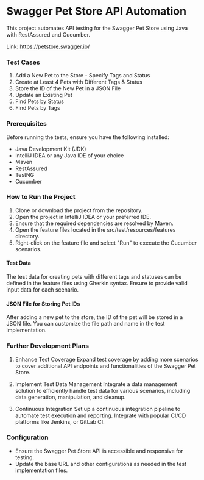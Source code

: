 # Swagger Pet Store API Automation

This project automates API testing for the Swagger Pet Store using Java with RestAssured and Cucumber. 

Link:  https://petstore.swagger.io/

### Test Cases

1. Add a New Pet to the Store - Specify Tags and Status
2. Create at Least 4 Pets with Different Tags & Status
3. Store the ID of the New Pet in a JSON File
4. Update an Existing Pet
5. Find Pets by Status
6. Find Pets by Tags

### Prerequisites

Before running the tests, ensure you have the following installed:

* Java Development Kit (JDK)
* IntelliJ IDEA or any Java IDE of your choice
* Maven
* RestAssured
* TestNG
* Cucumber

### How to Run the Project

1. Clone or download the project from the repository.
2. Open the project in IntelliJ IDEA or your preferred IDE.
3. Ensure that the required dependencies are resolved by Maven.
4. Open the feature files located in the src/test/resources/features directory.
5. Right-click on the feature file and select "Run" to execute the Cucumber scenarios.

#### Test Data

The test data for creating pets with different tags and statuses can be defined in the feature files using Gherkin syntax. Ensure to provide valid input data for each scenario.

#### JSON File for Storing Pet IDs

After adding a new pet to the store, the ID of the pet will be stored in a JSON file. You can customize the file path and name in the test implementation.

### Further Development Plans
1. Enhance Test Coverage
   Expand test coverage by adding more scenarios to cover additional API endpoints and functionalities of the Swagger Pet Store.

2. Implement Test Data Management
   Integrate a data management solution to efficiently handle test data for various scenarios, including data generation, manipulation, and cleanup.

3. Continuous Integration
   Set up a continuous integration pipeline to automate test execution and reporting. Integrate with popular CI/CD platforms like Jenkins, or GitLab CI.

### Configuration

- Ensure the Swagger Pet Store API is accessible and responsive for testing.
- Update the base URL and other configurations as needed in the test implementation files.